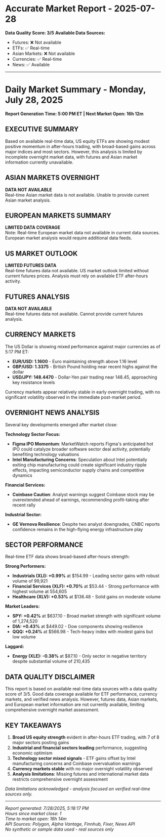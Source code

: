 # Accurate Market Report - 2025-07-28

**Data Quality Score: 3/5**
**Available Data Sources:**
- Futures: ❌ Not available
- ETFs: ✅ Real-time
- Asian Markets: ❌ Not available
- Currencies: ✅ Real-time
- News: ✅ Available

---

# Daily Market Summary - Monday, July 28, 2025
**Report Generation Time: 5:00 PM ET | Next Market Open: 16h 12m**

## EXECUTIVE SUMMARY
Based on available real-time data, US equity ETFs are showing modest positive momentum in after-hours trading, with broad-based gains across major indices and most sectors. However, this analysis is limited by incomplete overnight market data, with futures and Asian market information currently unavailable.

## ASIAN MARKETS OVERNIGHT
**DATA NOT AVAILABLE**  
Real-time Asian market data is not available. Unable to provide current Asian market analysis.

## EUROPEAN MARKETS SUMMARY
**LIMITED DATA COVERAGE**  
Note: Real-time European market data not available in current data sources. European market analysis would require additional data feeds.

## US MARKET OUTLOOK
**LIMITED FUTURES DATA**  
Real-time futures data not available. US market outlook limited without current futures prices. Analysis must rely on available ETF after-hours activity.

## FUTURES ANALYSIS
**DATA NOT AVAILABLE**  
Real-time futures data not available. Cannot provide current futures analysis.

## CURRENCY MARKETS
The US Dollar is showing mixed performance against major currencies as of 5:17 PM ET:

- **EUR/USD: 1.1600** - Euro maintaining strength above 1.16 level
- **GBP/USD: 1.3375** - British Pound holding near recent highs against the dollar  
- **USD/JPY: 148.4470** - Dollar-Yen pair trading near 148.45, approaching key resistance levels

Currency markets appear relatively stable in early overnight trading, with no significant volatility observed in the immediate post-market period.

## OVERNIGHT NEWS ANALYSIS
Several key developments emerged after market close:

**Technology Sector Focus:**
- **Figma IPO Momentum**: MarketWatch reports Figma's anticipated hot IPO could catalyze broader software sector deal activity, potentially benefiting technology valuations
- **Intel Manufacturing Concerns**: Speculation about Intel potentially exiting chip manufacturing could create significant industry ripple effects, impacting semiconductor supply chains and competitive dynamics

**Financial Services:**
- **Coinbase Caution**: Analyst warnings suggest Coinbase stock may be overextended ahead of earnings, recommending profit-taking after recent rally

**Industrial Sector:**
- **GE Vernova Resilience**: Despite two analyst downgrades, CNBC reports confidence remains in the high-flying energy infrastructure play

## SECTOR PERFORMANCE
Real-time ETF data shows broad-based after-hours strength:

**Strong Performers:**
- **Industrials (XLI): +0.99%** at $154.99 - Leading sector gains with robust volume of 99,921
- **Financial Services (XLF): +0.70%** at $53.44 - Strong performance with highest volume at 554,605
- **Healthcare (XLV): +0.53%** at $136.48 - Solid gains on moderate volume

**Market Leaders:**
- **SPY: +0.42%** at $637.10 - Broad market strength with significant volume of 1,274,520
- **DIA: +0.43%** at $449.02 - Dow components showing resilience
- **QQQ: +0.24%** at $566.98 - Tech-heavy index with modest gains but low volume

**Laggard:**
- **Energy (XLE): -0.38%** at $87.10 - Only sector in negative territory despite substantial volume of 210,435

## DATA QUALITY DISCLAIMER
This report is based on available real-time data sources with a data quality score of 3/5. Good data coverage available for ETF performance, currency markets, and verified news analysis. However, futures data, Asian markets, and European market information are not currently available, limiting comprehensive overnight market assessment.

## KEY TAKEAWAYS
1. **Broad US equity strength** evident in after-hours ETF trading, with 7 of 8 major sectors posting gains
2. **Industrial and financial sectors leading** performance, suggesting economic optimism
3. **Technology sector mixed signals** - ETF gains offset by Intel manufacturing concerns and Coinbase overvaluation warnings  
4. **Currency markets stable** with no major overnight volatility observed
5. **Analysis limitations**: Missing futures and international market data restricts comprehensive overnight assessment

*Data limitations acknowledged - analysis focused on verified real-time sources only.*

---

*Report generated: 7/28/2025, 5:18:17 PM*  
*Hours since market close: 1*  
*Time to market open: 16h 14m*  
*API Sources: Polygon, Alpha Vantage, Finnhub, Fixer, News API*  
*No synthetic or sample data used - real sources only*
